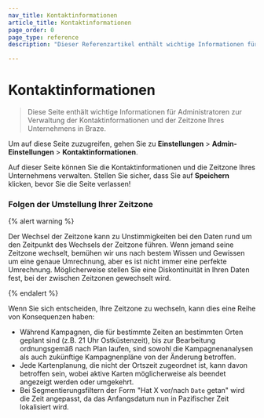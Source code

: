 ```yaml
---
nav_title: Kontaktinformationen
article_title: Kontaktinformationen
page_order: 0
page_type: reference
description: "Dieser Referenzartikel enthält wichtige Informationen für Administratoren zur Verwaltung der Kontaktinformationen Ihres Unternehmens und der Zeitzone in Braze."

---
```


# Kontaktinformationen

<style>
.fa-crown {
  color: gold;
}
</style>

> Diese Seite enthält wichtige Informationen für Administratoren zur Verwaltung der Kontaktinformationen und der Zeitzone Ihres Unternehmens in Braze.

Um auf diese Seite zuzugreifen, gehen Sie zu **Einstellungen** > **Admin-Einstellungen** > **Kontaktinformationen**.

Auf dieser Seite können Sie die Kontaktinformationen und die Zeitzone Ihres Unternehmens verwalten. Stellen Sie sicher, dass Sie auf **Speichern** klicken, bevor Sie die Seite verlassen!

### Folgen der Umstellung Ihrer Zeitzone

{% alert warning %}

Der Wechsel der Zeitzone kann zu Unstimmigkeiten bei den Daten rund um den Zeitpunkt des Wechsels der Zeitzone führen. Wenn jemand seine Zeitzone wechselt, bemühen wir uns nach bestem Wissen und Gewissen um eine genaue Umrechnung, aber es ist nicht immer eine perfekte Umrechnung. Möglicherweise stellen Sie eine Diskontinuität in Ihren Daten fest, bei der zwischen Zeitzonen gewechselt wird.

{% endalert %}

Wenn Sie sich entscheiden, Ihre Zeitzone zu wechseln, kann dies eine Reihe von Konsequenzen haben:

- Während Kampagnen, die für bestimmte Zeiten an bestimmten Orten geplant sind (z.B. 21 Uhr Ostküstenzeit), bis zur Bearbeitung ordnungsgemäß nach Plan laufen, sind sowohl die Kampagnenanalysen als auch zukünftige Kampagnenpläne von der Änderung betroffen.
- Jede Kartenplanung, die nicht der Ortszeit zugeordnet ist, kann davon betroffen sein, wobei aktive Karten möglicherweise als beendet angezeigt werden oder umgekehrt.
- Bei Segmentierungsfiltern der Form "Hat X vor/nach `Date` getan" wird die Zeit angepasst, da das Anfangsdatum nun in Pazifischer Zeit lokalisiert wird.